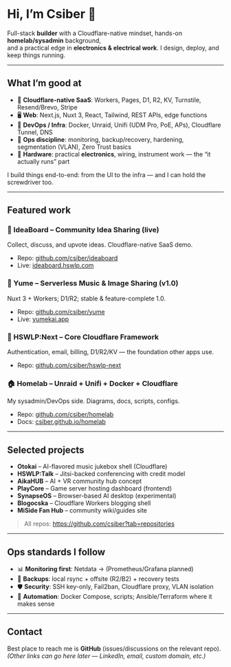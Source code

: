 # Hi, I’m **Csiber** 👋

Full-stack **builder** with a Cloudflare-native mindset, hands-on **homelab/sysadmin** background,  
and a practical edge in **electronics & electrical work**. I design, deploy, and keep things running.

---

## What I’m good at

- 🧩 **Cloudflare-native SaaS**: Workers, Pages, D1, R2, KV, Turnstile, Resend/Brevo, Stripe
- 🖥️ **Web**: Next.js, Nuxt 3, React, Tailwind, REST APIs, edge functions
- 🐳 **DevOps / Infra**: Docker, Unraid, Unifi (UDM Pro, PoE, APs), Cloudflare Tunnel, DNS
- 🔐 **Ops discipline**: monitoring, backup/recovery, hardening, segmentation (VLAN), Zero Trust basics
- 🔧 **Hardware**: practical **electronics**, wiring, instrument work — the “it actually runs” part

I build things end-to-end: from the UI to the infra — and I can hold the screwdriver too.

---

## Featured work

### 🚀 IdeaBoard – Community Idea Sharing (live)
Collect, discuss, and upvote ideas. Cloudflare-native SaaS demo.
- Repo: [github.com/csiber/ideaboard](https://github.com/csiber/ideaboard)
- Live: [ideaboard.hswlp.com](https://ideaboard.hswlp.com)

### 🎼 Yume – Serverless Music & Image Sharing (v1.0)
Nuxt 3 + Workers; D1/R2; stable & feature-complete 1.0.
- Repo: [github.com/csiber/yume](https://github.com/csiber/yume)
- Live: [yumekai.app](https://yumekai.app)

### 🧱 HSWLP:Next – Core Cloudflare Framework
Authentication, email, billing, D1/R2/KV — the foundation other apps use.
- Repo: [github.com/csiber/hswlp-next](https://github.com/csiber/hswlp-next)

### 🏠 Homelab – Unraid + Unifi + Docker + Cloudflare
My sysadmin/DevOps side. Diagrams, docs, scripts, configs.
- Repo: [github.com/csiber/homelab](https://github.com/csiber/homelab)
- Docs: [csiber.github.io/homelab](https://csiber.github.io/homelab/)

---

## Selected projects

- **Otokai** – AI-flavored music jukebox shell (Cloudflare)  
- **HSWLP:Talk** – Jitsi-backed conferencing with credit model  
- **AikaHUB** – AI + VR community hub concept  
- **PlayCore** – Game server hosting dashboard (frontend)  
- **SynapseOS** – Browser-based AI desktop (experimental)  
- **Blogocska** – Cloudflare Workers blogging shell  
- **MiSide Fan Hub** – community wiki/guides site

> All repos: https://github.com/csiber?tab=repositories

---

## Ops standards I follow

- 📊 **Monitoring first**: Netdata → (Prometheus/Grafana planned)  
- 💾 **Backups**: local rsync + offsite (R2/B2) + recovery tests  
- 🛡️ **Security**: SSH key-only, Fail2ban, Cloudflare proxy, VLAN isolation  
- 🔁 **Automation**: Docker Compose, scripts; Ansible/Terraform where it makes sense

---

## Contact

Best place to reach me is **GitHub** (issues/discussions on the relevant repo).  
*(Other links can go here later — LinkedIn, email, custom domain, etc.)*

